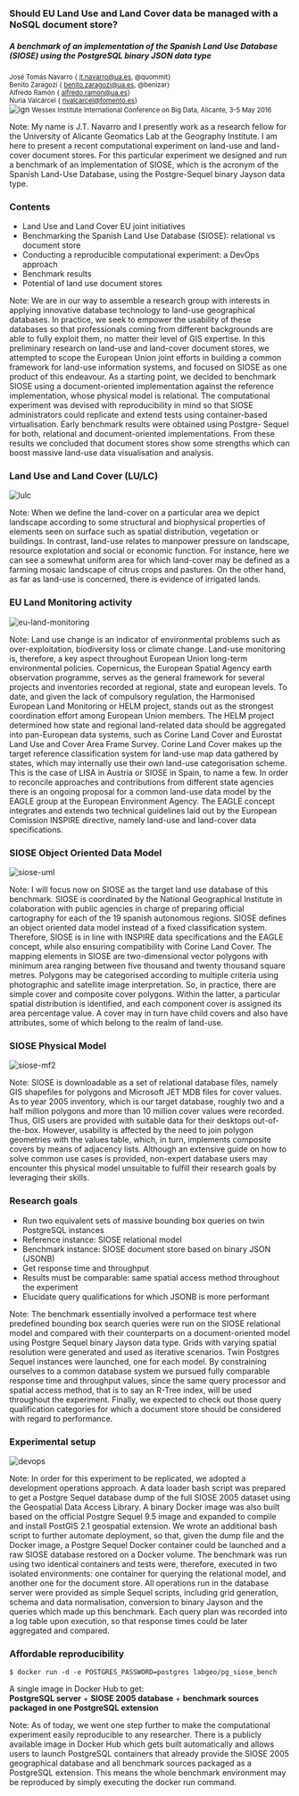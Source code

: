 ### Should EU Land Use and Land Cover data be managed with a NoSQL document store?
##### A benchmark of an implementation of the Spanish Land Use Database (SIOSE) using the PostgreSQL binary JSON data type
  
<small>José Tomás Navarro    {<i class="fa fa-envelope"></i> jt.navarro@ua.es,  <i class="fa fa-github"></i> @quommit}</small>  
<small>Benito Zaragozí    {<i class="fa fa-envelope"></i> benito.zaragozi@ua.es,  <i class="fa fa-github"></i> @benizar}</small>  
<small>Alfredo Ramón    {<i class="fa fa-envelope"></i>  alfredo.ramon@ua.es}</small>  
<small>Nuria Valcárcel    {<i class="fa fa-envelope"></i>  nvalcarcel@fomento.es}</small>  
![ign](http://labgeo.github.io/bigdata2016-siose-benchmark/img/iig-ign.jpg)
<small>Wessex Institute International Conference on Big Data, Alicante, 3-5 May 2016</small>

Note:
My name is J.T. Navarro and I presently work as a research fellow for the University of Alicante Geomatics Lab at the Geography Institute. I am here to present a recent computational experiment on land-use and land-cover document stores. For this particular experiment we designed and run a benchmark of an implementation of SIOSE, which is the acronym of the Spanish Land-Use Database, using the Postgre-Sequel binary Jayson data type.



### Contents
-  Land Use and Land Cover EU joint initiatives
-  Benchmarking the Spanish Land Use Database (SIOSE): relational vs document store
-  Conducting a reproducible computational experiment: a DevOps approach
-  Benchmark results
-  Potential of land use document stores

Note:
We are in our way to assemble a research group with interests in applying innovative database technology to land-use geographical databases. In practice, we seek to empower the usability of these databases so that professionals coming from different backgrounds are able to fully exploit them, no matter their level of GIS expertise. In this preliminary research on land-use and land-cover document stores, we attempted to scope the European Union joint efforts in building a common framework for land-use information systems, and focused on SIOSE as one product of this endeavour. As a starting point, we decided to benchmark SIOSE using a document-oriented implementation against the reference implementation, whose physical model is relational. The computational experiment was devised with reproducibility in mind so that SIOSE administrators could replicate and extend tests using container-based virtualisation. Early benchmark results were obtained using Postgre- Sequel for both, relational and document-oriented implementations. From these results we concluded that document stores show some strengths which can boost massive land-use data visualisation and analysis.



### Land Use and Land Cover (LU/LC)
![lulc](http://labgeo.github.io/bigdata2016-siose-benchmark/img/lulc.png)

Note:
When we define the land-cover on a particular area we depict landscape according to some structural and biophysical properties of elements seen on surface such as spatial distribution, vegetation or buildings. In contrast, land-use relates to manpower pressure on landscape, resource explotation and social or economic function. For instance, here we can see a somewhat uniform area for which land-cover may be defined as a farming mosaic landscape of citrus crops and pastures. On the other hand, as far as land-use is concerned, there is evidence of irrigated lands.



### EU Land Monitoring activity
![eu-land-monitoring](http://labgeo.github.io/bigdata2016-siose-benchmark/img/eu-land-monitoring.png)

Note:
Land use change is an indicator of environmental problems such as over-exploitation, biodiversity loss or climate change. Land-use monitoring is, therefore, a key aspect throughout European Union long-term environmental policies. Copernicus, the European Spatial Agency earth observation programme, serves as the general framework for several projects and inventories recorded at regional, state and european levels. To date, and given the lack of compulsory regulation, the Harmonised European Land Monitoring or HELM project, stands out as the strongest coordination effort among European Union members. The HELM project determined how state and regional land-related data should be aggregated into pan-European data systems, such as Corine Land Cover and Eurostat Land Use and Cover Area Frame Survey. Corine Land Cover makes up the target reference classification system for land-use map data gathered by states, which may internally use their own land-use categorisation scheme. This is the case of LISA in Austria or SIOSE in Spain, to name a few. In order to reconcile approaches and contributions from different state agencies there is an ongoing proposal for a common land-use data model by the EAGLE group at the European Environment Agency. The EAGLE concept integrates and extends two technical guidelines laid out by the European Comission INSPIRE directive, namely land-use and land-cover data specifications.



### SIOSE Object Oriented Data Model
![siose-uml](http://labgeo.github.io/bigdata2016-siose-benchmark/img/siose-uml.png)

Note:
I will focus now on SIOSE as the target land use database of this benchmark. SIOSE is coordinated by the National Geographical Institute in colaboration with public agencies in charge of preparing official cartography for each of the 19 spanish autonomous regions. SIOSE defines an object oriented data model instead of a fixed classification system. Therefore, SIOSE is in line with INSPIRE data specifications and the EAGLE concept, while also ensuring compatibility with Corine Land Cover. The mapping elements in SIOSE are two-dimensional vector polygons with minimum area ranging between five thousand and twenty thousand square metres. Polygons may be categorised according to multiple criteria using photographic and satellite image interpretation. So, in practice, there are simple cover and composite cover polygons. Within the latter, a particular spatial distribution is identified, and each component cover is assigned its area percentage value. A cover may in turn have child covers and also have attributes, some of which belong to the realm of land-use.



### SIOSE Physical Model
![siose-mf2](http://labgeo.github.io/bigdata2016-siose-benchmark/img/siose-mf2.png)

Note:
SIOSE is downloadable as a set of relational database files, namely GIS shapefiles for polygons and Microsoft JET MDB files for cover values. As to year 2005 inventory, which is our target database, roughly two and a half million polygons and more than 10 million cover values were recorded. Thus, GIS users are provided with suitable data for their desktops out-of-the-box. However, usability is affected by the need to join polygon geometries with the values table, which, in turn, implements composite covers by means of adjacency lists. Although an extensive guide on how to solve common use cases is provided, non-expert database users may encounter this physical model unsuitable to fulfill their research goals by leveraging their skills.



### Research goals
-  Run two equivalent sets of massive bounding box queries on twin PostgreSQL instances
  -  Reference instance: SIOSE relational model
  -  Benchmark instance: SIOSE document store based on binary JSON (JSONB)
-  Get response time and throughput
-  Results must be comparable: same spatial access method throughout the experiment
-  Elucidate query qualifications for which JSONB is more performant

Note:
The benchmark essentially involved a performace test where predefined bounding box search queries were run on the SIOSE relational model and compared with their counterparts on a document-oriented model using Postgre Sequel binary Jayson data type. Grids with varying spatial resolution were generated and used as iterative scenarios. Twin Postgres Sequel instances were launched, one for each model. By constraining ourselves to a common database system we pursued fully comparable response time and throughput values, since the same query processor and spatial access method, that is to say an R-Tree index, will be used throughout the experiment. Finally, we expected to check out those query qualification categories for which a document store should be considered with regard to performance.



### Experimental setup
![devops](http://labgeo.github.io/bigdata2016-siose-benchmark/img/devops.png)

Note:
In order for this experiment to be replicated, we adopted a development operations approach. A data loader bash script was prepared to get a Postgre Sequel database dump of the full SIOSE 2005 dataset using the Geospatial Data Access Library. A binary Docker image was also built based on the official Postgre Sequel 9.5 image and expanded to compile and install PostGIS 2.1 geospatial extension. We wrote an additional bash script to further automate deployment, so that, given the dump file and the Docker image, a Postgre Sequel Docker container could be launched and a raw SIOSE database restored on a Docker volume. The benchmark was run using two identical containers and tests were, therefore, executed in two isolated environments: one container for querying the relational model, and another one for the document store. All operations run in the database server were provided as simple Sequel scripts, including grid generation, schema and data normalisation, conversion to binary Jayson and the queries which made up this benchmark. Each query plan was recorded into a log table upon execution, so that response times could be later aggregated and compared.



### Affordable reproducibility
  
```
$ docker run -d -e POSTGRES_PASSWORD=postgres labgeo/pg_siose_bench
```  
  
A single image in Docker Hub to get:  
**PostgreSQL server** + **SIOSE 2005 database** + **benchmark sources packaged in one PostgreSQL extension**

Note:
As of today, we went one step further to make the computational experiment easily reproducible to any researcher. There is a publicly available image in Docker Hub which gets built automatically and allows users to launch PostgreSQL containers that already provide the SIOSE 2005 geographical database and all benchmark sources packaged as a PostgreSQL extension. This means the whole benchmark environment may be reproduced by simply executing the docker run command.
